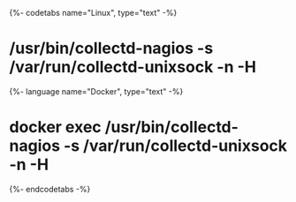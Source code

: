 {%- codetabs name="Linux", type="text" -%}
# /usr/bin/collectd-nagios -s /var/run/collectd-unixsock -n <metric name without host name> -H <FQDN of the host with the filter node on which the utility is running>
{%- language name="Docker", type="text" -%}
# docker exec <container name> /usr/bin/collectd-nagios -s /var/run/collectd-unixsock -n <metric name without host name> -H <container ID>
{%- endcodetabs -%}